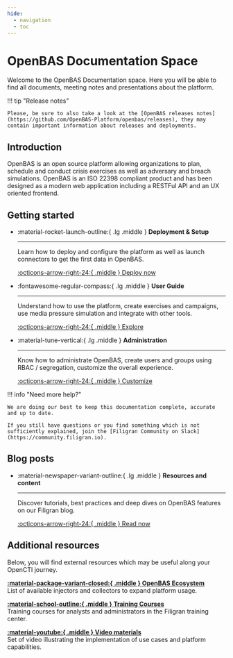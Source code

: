 ```yaml
---
hide:
  - navigation
  - toc
---
```


# OpenBAS Documentation Space

Welcome to the OpenBAS Documentation space. Here you will be able to find all documents, meeting notes and presentations about the platform.


!!! tip "Release notes"

    Please, be sure to also take a look at the [OpenBAS releases notes](https://github.com/OpenBAS-Platform/openbas/releases), they may contain important information about releases and deployments.

## Introduction

OpenBAS is an open source platform allowing organizations to plan, schedule and conduct crisis exercises as well as adversary and breach simulations. OpenBAS is an ISO 22398 compliant product and has been designed as a modern web application including a RESTFul API and an UX oriented frontend.

## Getting started

<div class="grid cards" markdown>

-   :material-rocket-launch-outline:{ .lg .middle } __Deployment & Setup__

    ---

    Learn how to deploy and configure the platform as well as
    launch connectors to get the first data in OpenBAS.

    [:octicons-arrow-right-24:{ .middle } Deploy now](deployment/platform/overview.md)

-   :fontawesome-regular-compass:{ .lg .middle } __User Guide__

    ---

    Understand how to use the platform, create exercises and campaigns, use 
    media pressure simulation and integrate with other tools. 

    [:octicons-arrow-right-24:{ .middle } Explore](usage/getting-started.md)

-   :material-tune-vertical:{ .lg .middle } __Administration__

    ---

    Know how to administrate OpenBAS, create users and groups using RBAC /
    segregation, customize the overall experience.

    [:octicons-arrow-right-24:{ .middle } Customize](administration/introduction.md)

</div>

!!! info "Need more help?"

    We are doing our best to keep this documentation complete, accurate and up to date. 
    
    If you still have questions or you find something which is not sufficiently explained, join the [Filigran Community on Slack](https://community.filigran.io).


## Blog posts

<div class="grid cards" markdown>

-   :material-newspaper-variant-outline:{ .lg .middle } __Resources and content__

    ---

    Discover tutorials, best practices and deep dives on OpenBAS features on our Filigran blog.

    [:octicons-arrow-right-24:{ .middle } Read now](https://blog.filigran.io)
</div>

## Additional resources

Below, you will find external resources which may be useful along your OpenCTI journey.

<div class="grid" markdown>

[**:material-package-variant-closed:{ .middle } OpenBAS Ecosystem**](https://filigran.notion.site/OpenBAS-Ecosystem-30d8eb73d7d04611843e758ddef8941b)<br />
List of available injectors and collectors to expand platform usage.

[**:material-school-outline:{ .middle } Training Courses**](https://training.filigran.io)<br />
Training courses for analysts and administrators in the Filigran training center.

[**:material-youtube:{ .middle } Video materials**](https://www.youtube.com/@Filigran/videos)<br />
Set of video illustrating the implementation of use cases and platform capabilities.

</div>
<br /><br /><br />

